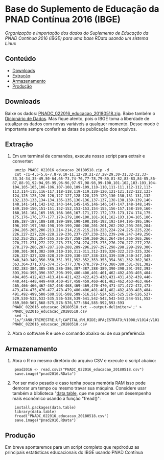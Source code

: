 Base do Suplemento de Educação da PNAD Contínua 2016 (IBGE)
========

_Organização e importação dos dados do Suplemento de Educação da PNAD Contínua 2016 (IBGE) para uma base RData usando um sistema Linux_

## Conteúdo

- [Downloads](#download)
- [Extração](#extração)
- [Armazenamento](#armazenamento)
- [Produção](#produção)

## Downloads

Baixe os dados: <a href="http://servicodados.ibge.gov.br/Download/Download.ashx?u=ftp.ibge.gov.br/Trabalho_e_Rendimento/Pesquisa_Nacional_por_Amostra_de_Domicilios_continua/Trimestral/Microdados/2016/Suplementos/Dados/PNADC_022016_educacao_20180518.zip" target="_blank">PNADC_022016_educacao_20180518.zip</a>. Baixe também o <a href="http://servicodados.ibge.gov.br/Download/Download.ashx?u=ftp.ibge.gov.br/Trabalho_e_Rendimento/Pesquisa_Nacional_por_Amostra_de_Domicilios_continua/Trimestral/Microdados/2016/Suplementos/Documentacao/dicionario_das_variaveis_PNAD_Continua_microdados_educacao_20180518.xls">Dicionário de Dados</a>. Mas fique atento, pois o IBGE toma a liberdade de atualizar os dados com novas variáveis a qualquer momento. Desse modo é importante sempre conferir as datas de publicação dos arquivos.

## Extração

1. Em um terminal de comandos, execute nosso script para extrair e converter:

        unzip PNADC_022016_educacao_20180518.zip -d . 
        cut -c1-4,5-5,6-7,8-9,10-11,12-20,21-27,28-29,30-31,32-32,33-33,34-34,35-49,50-64,65-73,74-76,77-78,79-80,81-82,83-83,84-85,86-87,88-91,92-94,95-95,96-96,97-97,98-98,99-100,101-102,103-103,104-104,105-105,106-106,107-108,109-109,110-110,111-111,112-112,113-113,114-115,116-117,118-118,119-119,120-120,121-121,122-122,123-124,125-125,126-126,127-127,128-128,129-129,130-130,131-131,132-132,133-133,134-134,135-135,136-136,137-137,138-138,139-139,140-140,141-141,142-142,143-144,145-145,146-146,147-147,148-148,149-149,150-150,151-151,152-152,153-153,154-155,156-157,158-159,160-160,161-164,165-165,166-166,167-171,172-172,173-173,174-174,175-175,176-176,177-177,178-179,180-180,181-181,182-183,184-185,186-186,187-187,188-188,189-189,190-190,191-192,193-194,195-195,196-196,197-197,198-198,199-199,200-200,201-201,202-202,203-203,204-204,205-205,206-213,214-214,215-215,216-223,224-224,225-225,226-226,227-227,228-228,229-236,237-237,238-238,239-246,247-249,250-252,253-253,254-255,256-257,258-259,260-263,264-264,265-265,266-270,271-271,272-272,273-273,274-274,275-275,276-276,277-277,278-278,279-286,287-287,288-288,289-296,297-297,298-298,299-299,300-300,301-301,302-309,310-310,311-311,312-319,320-322,323-325,326-326,327-327,328-328,329-329,330-337,338-338,339-339,340-347,348-348,349-349,350-350,351-351,352-352,353-353,354-361,362-362,363-363,364-371,372-374,375-377,378-378,379-379,380-380,381-381,382-382,383-384,385-385,386-386,387-387,388-389,390-390,391-392,393-393,394-395,396-397,398-399,400-400,401-401,402-402,403-403,404-404,405-412,413-413,414-421,422-422,423-430,431-431,432-439,440-440,441-448,449-449,450-457,458-459,460-461,462-462,463-463,464-465,466-466,467-467,468-468,469-469,470-470,471-471,472-472,473-473,474-475,476-477,478-479,480-480,481-481,482-482,483-483,484-491,492-499,500-500,501-508,509-516,517-524,525-525,526-526,527-529,530-532,533-535,536-538,539-541,542-542,543-543,544-551,552-559,560-567,568-575,576-576,577-584,585-592,593-593 PNADC_022016_educacao_20180518.txt --output-delimiter=';' > PNADC_022016_educacao_20180518.csv
        sed -i "1s/^/ANO;TRIMESTRE;UF;CAPITAL;RM_RIDE;UPA;ESTRATO;V1008;V1014;V1016;V1022;V1023;V1027;V1028;V1029;POSEST;V2001;V2003;V2005;V2007;V2008;V20081;V20082;V2009;V2010;V3001;V3002;V3002A;V3003;V3003A;V3004;V3004A;V3005;V3005A;V3006;V3006A;V3006B;V3006C;V3007;V3008;V3009;V3009A;V3010;V3011;V3010A;V3011A;V3012;V3013;V3013A;V3013B;V3014;V3017;V3018;V3019;V3020;V3021;V3022;V3023;V3024;V3025;V3026;V3028;V3029;V3030;V3032;V3033;V3034;V4001;V4002;V4003;V4004;V4005;V4006;V4006A;V4007;V4008;V40081;V40082;V40083;V4009;V4010;V4012;V40121;V4013;V40132;V40132A;V4014;V4015;V40151;V401511;V401512;V4016;V40161;V40162;V40163;V4017;V40171;V401711;V4018;V40181;V40182;V40183;V4019;V4024;V4025;V4026;V4027;V4028;V4029;V4032;V4033;V40331;V403311;V403312;V40332;V403321;V403322;V40333;V403331;V4034;V40341;V403411;V403412;V40342;V403421;V403422;V4039;V4039C;V4040;V40401;V40402;V40403;V4041;V4043;V40431;V4044;V4045;V4046;V4047;V4048;V4049;V4050;V40501;V405011;V405012;V40502;V405021;V405022;V40503;V405031;V4051;V40511;V405111;V405112;V40512;V405121;V405122;V4056;V4056C;V4057;V4058;V40581;V405811;V405812;V40582;V405821;V405822;V40583;V405831;V40584;V4059;V40591;V405911;V405912;V40592;V405921;V405922;V4062;V4062C;V4063;V4063A;V4064;V4064A;V4071;V4072;V4072A;V4073;V4074;V4074A;V4075A;V4075A1;V4076;V40761;V40762;V40763;V4077;V4078;V4078A;V4082;VI5001A;VI5001A2;VI5002A;VI5002A2;VI5003A;VI5003A2;VI5004A;VI5004A2;VI5006A;VI5006A2;VI5007A;VI5007A2;VD2002;VD2003;VD2004;VD3004;VD3005;VD3006;VD4001;VD4002;VD4003;VD4004;VD4005;VD4007;VD4008;VD4009;VD4010;VD4011;VD4012;VD4013;VD4014;VD4015;VD4016;VD4017;VD4018;VD4019;VD4020;VDI4022;VD4023;VD4030;VD4031;VD4032;VD4033;VD4034;VD4035;VD4036;VD4037;VDI4047;VDI4048;VDI5001;VDI5002;VDI5003;VDI5004;VDI5005;VDI5006\n/" PNADC_022016_educacao_20180518.csv

2. Abra o software R e use o comando abaixo ou de sua preferência

## Armazenamento

1. Abra o R no mesmo diretório do arquivo CSV e execute o script abaixo:

        pnad2016 <- read.csv2("PNADC_022016_educacao_20180518.csv")
        save.image("pnad2016.RData")

2. Por ser meio pesado e caso tenha pouca memória RAM isso pode demorar um tempo ou mesmo travar sua máquina. Considere usar também a biblioteca "<a href="https://www.rdocumentation.org/packages/data.table/" target="_blank">data.table</a>, que me parece ter um desempenho mais econômico usando a função "fread()":

        install.packages(data.table)
        library(data.table)
        fread("PNADC_022016_educacao_20180518.csv")
        save.image("pnad2016.RData")

## Produção

Em breve apontaremos para um script completo que repdroduz as principais estatísticas educacionais do IBGE usando PNAD Contínua
